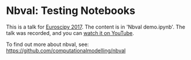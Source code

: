 # Nbval: Testing Notebooks

This is a talk for [Euroscipy 2017](https://www.euroscipy.org/2017/program.html). The content is in 'Nbval demo.ipynb'.
The talk was recorded, and you can [watch it on YouTube](https://www.youtube.com/watch?v=o-6nuopYIcs).

To find out more about nbval, see:
https://github.com/computationalmodelling/nbval

